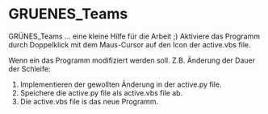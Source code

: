 # GRUENES_Teams

GRÜNES_Teams ... eine kleine Hilfe für die Arbeit ;) 
Aktiviere das Programm durch Doppelklick mit dem Maus-Cursor auf den Icon der active.vbs file.

Wenn ein das Programm modifiziert werden soll. Z.B. Änderung der Dauer der Schleife: 
1. Implementieren der gewollten Änderung in der active.py file.
2. Speichere die active.py file als active.vbs file ab.
3. Die active.vbs file is das neue Programm. 
